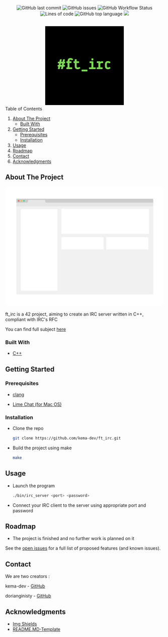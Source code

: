 <div id="top"></div>
<p align=center>
  <img alt="GitHub last commit" src="https://img.shields.io/github/last-commit/kema-dev/ft_irc">
  <img alt="GitHub issues" src="https://img.shields.io/github/issues/kema-dev/ft_irc">
  <img alt="GitHub Workflow Status" src="https://img.shields.io/github/workflow/status/kema-dev/ft_irc/C++ CI">
  <img alt="Lines of code" src="https://img.shields.io/tokei/lines/github/kema-dev/ft_irc">
  <img alt="GitHub top language" src="https://img.shields.io/github/languages/top/kema-dev/ft_irc">
  <img src="https://www.codefactor.io/repository/github/kema-dev/ft_irc/badge">
</p>

<!-- PROJECT LOGO -->
<br />
<div align="center">
  <a>
   <img src="img/logo.png" alt="Logo" width="250" height="250">
  </a>
</div>

<!-- TABLE OF CONTENTS -->
<summary>Table of Contents</summary>
<ol>
	<li>
	<a href="#about-the-project">About The Project</a>
	<ul>
		<li><a href="#built-with">Built With</a></li>
	</ul>
	</li>
	<li>
	<a href="#getting-started">Getting Started</a>
	<ul>
		<li><a href="#prerequisites">Prerequisites</a></li>
		<li><a href="#installation">Installation</a></li>
	</ul>
	</li>
	<li><a href="#usage">Usage</a></li>
	<li><a href="#roadmap">Roadmap</a></li>
	<li><a href="#contact">Contact</a></li>
	<li><a href="#acknowledgments">Acknowledgments</a></li>
</ol>

<!-- ABOUT THE PROJECT -->
## About The Project

<img src=https://github.com/kema-dev/ft_irc/blob/b954ea38e42e1cb009e44efb1530bbfc73e8e54b/img/screenshot.png></img>

ft_irc is a 42 project, aiming to create an IRC server written in C++, compliant with IRC's RFC

You can find full subject <a href="/docs">here</a>

### Built With

* [C++](https://en.wikipedia.org/wiki/C%2B%2B)

<!-- GETTING STARTED -->
## Getting Started

### Prerequisites

* [clang](https://clang.llvm.org/)

* [Lime Chat (for Mac OS)](https://apps.apple.com/fr/app/limechat-irc-client/id298766460)

### Installation

* Clone the repo

  ```sh
  git clone https://github.com/kema-dev/ft_irc.git
  ```

* Build the project using make

  ```sh
  make
  ```

<!-- USAGE EXAMPLES -->
## Usage

* Launch the program

  ```sh
  ./bin/irc_server <port> <password>
  ```

* Connect your IRC client to the server using appropriate port and password

<!-- ROADMAP -->
## Roadmap

* The project is finished and no further work is planned on it

See the [open issues](https://github.com/kema-dev/ft_irc/issues) for a full list of proposed features (and known issues).

<!-- CONTACT -->
## Contact

We are two creators :

kema-dev - [GitHub](https://github.com/kema-dev)

dorianginisty - [GitHub](https://github.com/dorianginisty)

## Acknowledgments

* [Img Shields](https://shields.io)
* [README.MD-Template](https://github.com/othneildrew/Best-README-Template)
